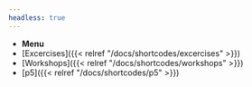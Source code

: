 ```yaml
---
headless: true
---
```


- **Menu**
- [Excercises]({{< relref "/docs/shortcodes/excercises" >}})
- [Workshops]({{< relref "/docs/shortcodes/workshops" >}})
- [p5]({{< relref "/docs/shortcodes/p5" >}})
<br />

